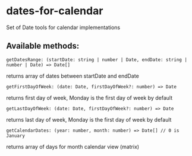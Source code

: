 # dates-for-calendar
Set of Date tools for calendar implementations

## Available methods: 

`getDatesRange: (startDate: string | number | Date, endDate: string | number | Date) => Date[]` 

returns array of dates between startDate and endDate

`getFirstDayOfWeek: (date: Date, firstDayOfWeek?: number) => Date`

returns first day of week, Monday is the first day of week by default

`getLastDayOfWeek: (date: Date, firstDayOfWeek?: number) => Date`

returns last day of week, Monday is the first day of week by default

`getCalendarDates: (year: number, month: number) => Date[] // 0 is January` 

returns array of days for month calendar view (matrix)